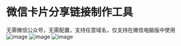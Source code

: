 # 微信卡片分享链接制作工具
无需微信公众号，无需配置，支持任意域名，仅支持在微信电脑版中使用
![image](https://p.pstatp.com/origin/pgc-image/f5e45ce1965b49fc8be706a274d54a52)
![image](https://p.pstatp.com/origin/pgc-image/f6c180a8b59345dd9e1c8be2b4613d96)
![image](https://p.pstatp.com/origin/pgc-image/3b9dcfd94ff344b0913f93b0e8052f58)
